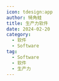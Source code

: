 ```yaml
---
icon: tdesign:app
author: 犄角蛙
title: 生产力软件
date: 2024-02-20
category:
  - 软件
  - Software
tag:
  - Software
  - 软件
  - 生产力
---
```


